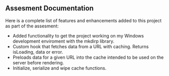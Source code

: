 ## Assesment Documentation

Here is a complete list of features and enhancements added to this project as part of the assesment:

- Added functionality to get the project working on my Windows development enviroment with the mkdirp library.
- Custom hook that fetches data from a URL with caching. Returns isLoading, data or error.
- Preloads data for a given URL into the cache intended to be used on the server before rendering.
- Initialize, serialize and wipe cache functions.